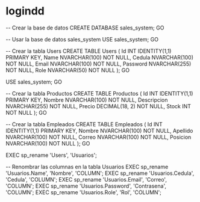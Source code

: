 # logindd

-- Crear la base de datos
CREATE DATABASE sales_system;
GO

-- Usar la base de datos sales_system
USE sales_system;
GO

-- Crear la tabla Users
CREATE TABLE Users (
    Id INT IDENTITY(1,1) PRIMARY KEY,
    Name NVARCHAR(100) NOT NULL,
    Cedula NVARCHAR(100) NOT NULL,
    Email NVARCHAR(100) NOT NULL,
    Password NVARCHAR(255) NOT NULL,
    Role NVARCHAR(50) NOT NULL
);
GO

USE sales_system;
GO

-- Crear la tabla Productos
CREATE TABLE Productos (
    Id INT IDENTITY(1,1) PRIMARY KEY,
    Nombre NVARCHAR(100) NOT NULL,
    Descripcion NVARCHAR(255) NOT NULL,
    Precio DECIMAL(18, 2) NOT NULL,
    Stock INT NOT NULL
);
GO

-- Crear la tabla Empleados
CREATE TABLE Empleados (
    Id INT IDENTITY(1,1) PRIMARY KEY,
    Nombre NVARCHAR(100) NOT NULL,
    Apellido NVARCHAR(100) NOT NULL,
    Correo NVARCHAR(100) NOT NULL,
    Posicion NVARCHAR(100) NOT NULL
);
GO


EXEC sp_rename 'Users', 'Usuarios';

-- Renombrar las columnas en la tabla Usuarios
EXEC sp_rename 'Usuarios.Name', 'Nombre', 'COLUMN';
EXEC sp_rename 'Usuarios.Cedula', 'Cedula', 'COLUMN';
EXEC sp_rename 'Usuarios.Email', 'Correo', 'COLUMN';
EXEC sp_rename 'Usuarios.Password', 'Contrasena', 'COLUMN';
EXEC sp_rename 'Usuarios.Role', 'Rol', 'COLUMN';